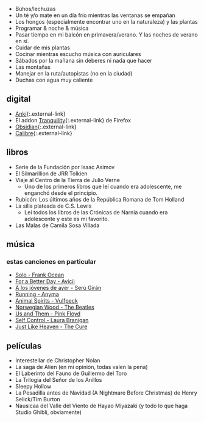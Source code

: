 - Búhos/lechuzas
- Un té y/o mate en un día frío mientras las ventanas se empañan
- Los hongos (especialmente encontrar uno en la naturaleza) y las plantas
- Programar & noche & música
- Pasar tiempo en mi balcón en primavera/verano. Y las noches de verano en sí.
- Cuidar de mis plantas
- Cocinar mientras escucho música con auriculares
- Sábados por la mañana sin deberes ni nada que hacer
- Las montañas
- Manejar en la ruta/autopistas (no en la ciudad)
- Duchas con agua muy caliente

## digital
- [Anki](https://apps.ankiweb.net/){:.external-link}
- El addon [Tranquility](https://addons.mozilla.org/en-US/firefox/addon/tranquility-1/){:.external-link} de Firefox
- [Obsidian](https://obsidian.md/){:.external-link}
- [Calibre](https://calibre-ebook.com/){:.external-link}

## libros
- Serie de la Fundación por Isaac Asimov
- El Silmarillion de JRR Tolkien
- Viaje al Centro de la Tierra de Julio Verne
     - Uno de los primeros libros que leí cuando era adolescente, me enganchó desde el principio.
- Rubicón: Los últimos años de la República Romana de Tom Holland
- La silla plateada de C.S. Lewis
     - Leí todos los libros de las Crónicas de Narnia cuando era adolescente y este es mi favorito.
- Las Malas de Camila Sosa Villada

## música
### estas canciones en particular
- [Solo - Frank Ocean](https://www.youtube.com/watch?v=X_SEwgDl02E)
- [For a Better Day - Avicii](https://www.youtube.com/watch?v=Xq-knHXSKYY)
- [A los jóvenes de ayer - Serú Girán](https://www.youtube.com/watch?v=myNv-im5yMg)
- [Running - Anyma](https://www.youtube.com/watch?v=dH7HRB5afiA)
- [Animal Spirits - Vulfpeck](https://www.youtube.com/watch?v=qTUnDV3MgVQ)
- [Norwegian Wood - The Beatles](https://www.youtube.com/watch?v=Y_V6y1ZCg_8)
- [Us and Them - Pink Floyd](https://www.youtube.com/watch?v=HoLhKJuGhK0)
- [Self Control - Laura Branigan](https://youtu.be/RP0_8J7uxhs?si=rx8X3ljfUWB3msiH)
- [Just Like Heaven - The Cure](https://youtu.be/n3nPiBai66M?si=qRFzxtmgIhNNPy_Q)

## películas
- Interestellar de Christopher Nolan
- La saga de Alien (en mi opinión, todas valen la pena)
- El Laberinto del Fauno de Guillermo del Toro
- La Trilogía del Señor de los Anillos
- Sleepy Hollow
- La Pesadilla antes de Navidad (A Nightmare Before Christmas) de Henry Selick/Tim Burton
- Nausicaa del Valle del Viento de Hayao Miyazaki (y todo lo que haga Studio Ghibli, obviamente)

